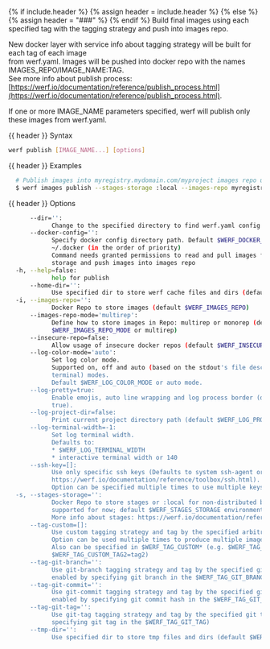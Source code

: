 {% if include.header %}
{% assign header = include.header %}
{% else %}
{% assign header = "###" %}
{% endif %}
Build final images using each specified tag with the tagging strategy and push into images repo.

New docker layer with service info about tagging strategy will be built for each tag of each image  
from werf.yaml. Images will be pushed into docker repo with the names IMAGES_REPO/IMAGE_NAME:TAG.   
See more info about publish process: [https://werf.io/documentation/reference/publish_process.html](https://werf.io/documentation/reference/publish_process.html).

If one or more IMAGE_NAME parameters specified, werf will publish only these images from werf.yaml.

{{ header }} Syntax

```bash
werf publish [IMAGE_NAME...] [options]
```

{{ header }} Examples

```bash
  # Publish images into myregistry.mydomain.com/myproject images repo using 'mybranch' tag and git-branch tagging strategy
  $ werf images publish --stages-storage :local --images-repo myregistry.mydomain.com/myproject --tag-git-branch mybranch
```

{{ header }} Options

```bash
      --dir='':
            Change to the specified directory to find werf.yaml config
      --docker-config='':
            Specify docker config directory path. Default $WERF_DOCKER_CONFIG or $DOCKER_CONFIG or  
            ~/.docker (in the order of priority)
            Command needs granted permissions to read and pull images from the specified stages     
            storage and push images into images repo
  -h, --help=false:
            help for publish
      --home-dir='':
            Use specified dir to store werf cache files and dirs (default $WERF_HOME or ~/.werf)
  -i, --images-repo='':
            Docker Repo to store images (default $WERF_IMAGES_REPO)
      --images-repo-mode='multirep':
            Define how to store images in Repo: multirep or monorep (defaults to                    
            $WERF_IMAGES_REPO_MODE or multirep)
      --insecure-repo=false:
            Allow usage of insecure docker repos (default $WERF_INSECURE_REPO)
      --log-color-mode='auto':
            Set log color mode.
            Supported on, off and auto (based on the stdout's file descriptor referring to a        
            terminal) modes.
            Default $WERF_LOG_COLOR_MODE or auto mode.
      --log-pretty=true:
            Enable emojis, auto line wrapping and log process border (default $WERF_LOG_PRETTY or   
            true).
      --log-project-dir=false:
            Print current project directory path (default $WERF_LOG_PROJECT_DIR)
      --log-terminal-width=-1:
            Set log terminal width.
            Defaults to:
            * $WERF_LOG_TERMINAL_WIDTH
            * interactive terminal width or 140
      --ssh-key=[]:
            Use only specific ssh keys (Defaults to system ssh-agent or ~/.ssh/{id_rsa|id_dsa}, see 
            https://werf.io/documentation/reference/toolbox/ssh.html).
            Option can be specified multiple times to use multiple keys
  -s, --stages-storage='':
            Docker Repo to store stages or :local for non-distributed build (only :local is         
            supported for now; default $WERF_STAGES_STORAGE environment).
            More info about stages: https://werf.io/documentation/reference/stages_and_images.html
      --tag-custom=[]:
            Use custom tagging strategy and tag by the specified arbitrary tags.
            Option can be used multiple times to produce multiple images with the specified tags.
            Also can be specified in $WERF_TAG_CUSTOM* (e.g. $WERF_TAG_CUSTOM_TAG1=tag1,            
            $WERF_TAG_CUSTOM_TAG2=tag2)
      --tag-git-branch='':
            Use git-branch tagging strategy and tag by the specified git branch (option can be      
            enabled by specifying git branch in the $WERF_TAG_GIT_BRANCH)
      --tag-git-commit='':
            Use git-commit tagging strategy and tag by the specified git commit hash (option can be 
            enabled by specifying git commit hash in the $WERF_TAG_GIT_COMMIT)
      --tag-git-tag='':
            Use git-tag tagging strategy and tag by the specified git tag (option can be enabled by 
            specifying git tag in the $WERF_TAG_GIT_TAG)
      --tmp-dir='':
            Use specified dir to store tmp files and dirs (default $WERF_TMP_DIR or system tmp dir)
```

